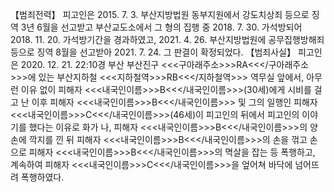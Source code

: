 【범죄전력】
피고인은 2015. 7. 3. 부산지방법원 동부지원에서 강도치상죄 등으로 징역 3년 6월을 선고받고 부산교도소에서 그 형의 집행 중 2018. 7. 30. 가석방되어 2018. 11. 20. 가석방기간을 경과하였고, 2021. 4. 26. 부산지방법원에 공무집행방해죄 등으로 징역 8월을 선고받아 2021. 7. 24. 그 판결이 확정되었다.
【범죄사실】
피고인은 2020. 12. 21. 22:10경 부산 부산진구 <<<구아래주소>>>RA<<</구아래주소>>>에 있는 부산지하철 <<<지하철역>>>RB<<</지하철역>>> 역무실 앞에서, 아무런 이유 없이 피해자 <<<내국인이름>>>B<<</내국인이름>>>(30세)에게 시비를 걸고 난 이후 피해자 <<<내국인이름>>>B<<</내국인이름>>> 및 그의 일행인 피해자 <<<내국인이름>>>C<<</내국인이름>>>(46세)이 피고인의 뒤에서 피고인의 이야기를 했다는 이유로 화가 나, 피해자 <<<내국인이름>>>B<<</내국인이름>>>의 양 손에 깍지를 낀 뒤 피해자 <<<내국인이름>>>B<<</내국인이름>>>의 손을 꺾고 손으로 피해자 <<<내국인이름>>>B<<</내국인이름>>>의 멱살을 잡는 등 폭행하고, 계속하여 피해자 <<<내국인이름>>>C<<</내국인이름>>>을 엎어쳐 바닥에 넘어뜨려 폭행하였다.